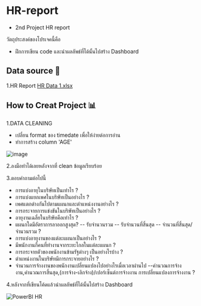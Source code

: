 # HR-report
- 2nd Project HR report 

วัตถุประสงค์ของโปรเจคนี้คือ

- ฝึกการเขียน code และนำผลลัพธ์ที่ได้นั้นไปสร้าง Dashboard

## Data source 📁

1.HR Report [HR Data 1.xlsx](https://github.com/kwatcharapong2543/HR-report/files/14319251/HR.Data.1.xlsx)

## How to Creat Project 📊

1.DATA CLEANING 

- เปลี่ยน format ของ timedate เพื่อให้ง่ายต่อการอ่าน
- ทำการสร้าง column 'AGE'

![image](https://github.com/kwatcharapong2543/HR-report/assets/158846091/7dcf261f-83ec-4594-a206-a877b7aefc8e)

2.ลงมือทำได้เลยหลังจากที่ clean ข้อมูลเรียบร้อย

3.ตอบคำถามต่อไปนี้
- การแบ่งอายุในบริษัทเป็นเท่าไร ? 
- การแบ่งแยกเพศในบริษัทเป็นอย่างไร ?
- เพศแตกต่างกันไปตามแผนกและตำแหน่งงานอย่างไร ?
- การกระจายการแข่งขันในบริษัทเป็นอย่างไร ?
- อายุงานเฉลี่ยในบริษัทคือเท่าไร ?
- แผนกใดมีอัตราการลาออกสูงสุด? -- รับจำนวนรวม -- รับจำนวนที่สิ้นสุด -- จำนวนที่สิ้นสุด/จำนวนรวม ?
- การแบ่งอายุงานของแต่ละแผนกเป็นอย่างไร ?
- มีพนักงานกี่คนที่ทำงานจากระยะไกลในแต่ละแผนก ?
- การกระจายตัวของพนักงานข้ามรัฐต่างๆ เป็นอย่างไรบ้าง ?
- ตำแหน่งงานในบริษัทมีการกระจายอย่างไร ?
- จำนวนการจ้างงานของพนักงานเปลี่ยนแปลงไปอย่างไรเมื่อเวลาผ่านไป --คำนวณการจ้างงาน,คำนวณการสิ้นสุด,(การจ้าง-เลิกจ้าง)/เปอร์เซ็นต์การจ้างงาน การเปลี่ยนแปลงการจ้างงาน ?

4.หลังจากที่เขียนโค้ดแล้วนำผลลัพธ์ที่ได้นั้นไปสร้าง Dashboard

![PowerBI HR](https://github.com/kwatcharapong2543/HR-report/assets/158846091/685bf2ec-5e44-4772-bde8-7102db0fe145)












